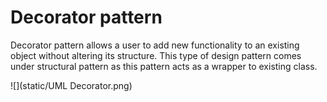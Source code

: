 # Decorator pattern

Decorator pattern allows a user to add new functionality to an existing object without altering its structure. This type of design pattern
comes under structural pattern as this pattern acts as a wrapper to existing class.

![](static/UML Decorator.png)
